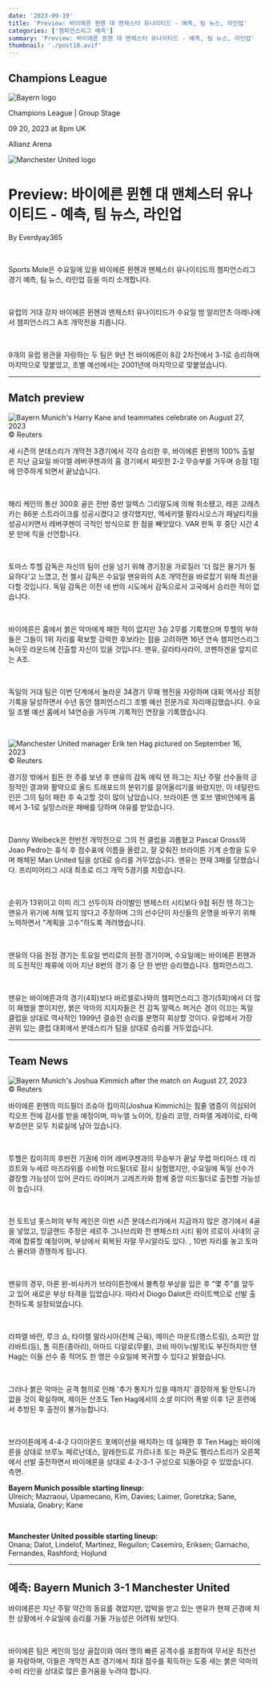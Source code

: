 ```yaml
---
date: '2023-09-19'
title: 'Preview: 바이에른 뮌헨 대 맨체스터 유나이티드 - 예측, 팀 뉴스, 라인업'
categories: ['챔피언스리그 예측']
summary: 'Preview: 바이에른 뮌헨 대 맨체스터 유나이티드 - 예측, 팀 뉴스, 라인업'
thumbnail: './post10.avif'
---
```


## Champions League

![Bayern logo](https://sm.imgix.net/19/06/baylog.png?w=60&h=60&auto=compress,format&fit=clip 'Bayern logo')

Champions League | Group Stage

09 20, 2023 at 8pm UK

Allianz Arena

![Manchester United logo](https://sm.imgix.net/19/06/manlog.png?w=60&h=60&auto=compress,format&fit=clip 'Manchester United logo')

# Preview: 바이에른 뮌헨 대 맨체스터 유나이티드 - 예측, 팀 뉴스, 라인업

By Everdyay365

<br />

Sports Mole은 수요일에 있을 바이에른 뮌헨과 맨체스터 유나이티드의 챔피언스리그 경기 예측, 팀 뉴스, 라인업 등을 미리 소개합니다.

<br />

유럽의 거대 강자 바이에른 뮌헨과 맨체스터 유나이티드가 수요일 밤 알리안츠 아레나에서 챔피언스리그 A조 개막전을 치릅니다.

<br />

9개의 유럽 왕관을 자랑하는 두 팀은 9년 전 바이에른이 8강 2차전에서 3-1로 승리하며 마지막으로 맞붙었고, 조별 예선에서는 2001년에 마지막으로 맞붙었습니다.

---

## Match preview

![Bayern Munich's Harry Kane and teammates celebrate on August 27, 2023](https://sm.imgix.net/23/35/bayern-munich.jpg?w=640&h=480&auto=compress,format&fit=clip "Bayern Munich's Harry Kane and teammates celebrate on August 27, 2023")<br />© Reuters

새 시즌의 분데스리가 개막전 3경기에서 각각 승리한 후, 바이에른 뮌헨의 100% 출발은 지난 금요일 바이엘 레버쿠젠과의 홈 경기에서 짜릿한 2-2 무승부를 거두며 승점 1점에 안주하게 되면서 끝났습니다.

<br />

해리 케인의 통산 300호 골은 전반 중반 알렉스 그리말도에 의해 취소됐고, 레온 고레츠카는 86분 스트라이크를 성공시켰다고 생각했지만, 엑세키엘 팔라시오스가 페널티킥을 성공시키면서 레버쿠젠이 극적인 방식으로 한 점을 빼앗았다. VAR 판독 후 중단 시간 4분 만에 킥을 선언합니다.

<br />

토마스 투헬 감독은 자신의 팀이 선을 넘기 위해 경기장을 가로질러 '더 많은 물기가 필요하다'고 느꼈고, 전 첼시 감독은 수요일 맨유와의 A조 개막전을 바로잡기 위해 최선을 다할 것입니다. 독일 감독은 이전 네 번의 시도에서 감독으로서 고국에서 승리한 적이 없습니다.

<br />

바이에른은 홈에서 붉은 악마에게 패한 적이 없지만 3승 2무를 기록했으며 투헬의 부하들은 그들이 1위 자리를 확보할 강력한 후보라는 점을 고려하면 16년 연속 챔피언스리그 녹아웃 라운드에 진출할 자신이 있을 것입니다. 맨유, 갈라타사라이, 코펜하겐을 앞지르는 A조.

<br />

독일의 거대 팀은 이번 단계에서 놀라운 34경기 무패 행진을 자랑하며 대회 역사상 최장 기록을 달성하면서 수년 동안 챔피언스리그 조별 예선 전문가로 자리매김했습니다. 수요일 조별 예선 홈에서 14연승을 거두며 기록적인 연장을 기록했습니다.

<br />

![Manchester United manager Erik ten Hag pictured on September 16, 2023](https://sm.imgix.net/23/38/erik-ten-hag.jpg?w=640&h=480&auto=compress,format&fit=clip 'Manchester United manager Erik ten Hag pictured on September 16, 2023')<br />© Reuters

경기장 밖에서 힘든 한 주를 보낸 후 맨유의 감독 에릭 텐 하그는 지난 주말 선수들의 긍정적인 결과와 활약으로 올드 트래포드의 분위기를 끌어올리기를 바랐지만, 이 네덜란드인은 그의 팀이 패한 후 숙고할 것이 많이 남았습니다. 브라이튼 앤 호브 앨비언에게 홈에서 3-1로 실망스러운 패배를 당하며 야유를 받았습니다.

<br />

Danny Welbeck은 전반전 개막전으로 그의 전 클럽을 괴롭혔고 Pascal Gross와 Joao Pedro는 휴식 후 점수표에 이름을 올렸고, 잘 갖춰진 브라이튼 기계 순항을 도우며 해체된 Man United 팀을 상대로 승리를 거두었습니다. 맨유는 현재 3패를 당했습니다. 프리미어리그 시대 최초로 리그 개막 5경기를 치렀습니다.

<br />

순위가 13위이고 이미 리그 선두이자 라이벌인 맨체스터 시티보다 9점 뒤진 텐 하그는 맨유가 위기에 처해 있지 않다고 주장하며 그의 선수단이 자신들의 운명을 바꾸기 위해 노력하면서 "계획을 고수"하도록 격려했습니다.

<br />

맨유의 다음 원정 경기는 토요일 번리로의 원정 경기이며, 수요일에는 바이에른 뮌헨과의 도전적인 체류에 이어 지난 8번의 경기 중 단 한 번만 승리했습니다. 챔피언스리그.

<br />

맨유는 바이에른과의 경기(4회)보다 바르셀로나와의 챔피언스리그 경기(5회)에서 더 많이 패했을 뿐이지만, 붉은 악마의 지지자들은 전 감독 알렉스 퍼거슨 경이 이끄는 독일 클럽을 상대로 역사적인 1999년 결승전 승리를 분명히 회상할 것이다. 유럽에서 가장 권위 있는 클럽 대회에서 분데스리가 팀을 상대로 승리를 거두었습니다.

---

## Team News

![Bayern Munich's Joshua Kimmich after the match on August 27, 2023](https://sm.imgix.net/23/37/joshua-kimmich.jpg?w=640&h=480&auto=compress,format&fit=clip "Bayern Munich's Joshua Kimmich after the match on August 27, 2023")<br />© Reuters

바이에른 뮌헨의 미드필더 조슈아 킴미히(Joshua Kimmich)는 힘줄 염증이 의심되어 킥오프 전에 검사를 받을 예정이며, 마누엘 노이어, 킹슬리 코망, 라파엘 게레이로, 타렉 부흐만은 모두 치료실에 남아 있습니다.

<br />

투헬은 킴미히의 후반전 기권에 이어 레버쿠젠과의 무승부가 끝날 무렵 마티아스 데 리흐트와 누세르 마즈라위를 수비형 미드필더로 잠시 실험했지만, 수요일에 독일 선수가 결장할 가능성이 있어 콘라드 라이머가 고레츠카와 함께 중앙 미드필더로 출전할 가능성이 높습니다.

<br />

전 토트넘 홋스퍼의 부적 케인은 이번 시즌 분데스리가에서 지금까지 많은 경기에서 4골을 넣었고, 잉글랜드 주장은 세르주 그나브리와 전 맨체스터 시티 윙어 르로이 사네의 공격에 합류할 예정이며, 부상에서 회복된 자말 무시알라도 있다. , 10번 자리를 놓고 토마스 뮬러와 경쟁하게 됩니다.

<br />

맨유의 경우, 아론 완-비사카가 브라이튼전에서 불특정 부상을 입은 후 "몇 주"를 앞두고 있어 새로운 부상 타격을 입었습니다. 따라서 Diogo Dalot은 라이트백으로 선발 출전하도록 설정되었습니다.

<br />

라파엘 바란, 루크 쇼, 타이렐 말라시아(전체 근육), 메이슨 마운트(햄스트링), 소피안 암라바트(등), 톰 히튼(종아리), 아마드 디알로(무릎), 코비 마이누(발목)도 부진하지만 텐 Hag는 이들 선수 중 적어도 한 명은 수요일에 복귀할 수 있다고 밝혔습니다.

<br />

그러나 붉은 악마는 공격 혐의로 인해 '추가 통지가 있을 때까지' 결장하게 될 안토니가 없을 것이 확실하며, 제이든 산초도 Ten Hag에서의 소셜 미디어 폭발 이후 1군 훈련에서 추방된 후 출전이 불가능합니다.

<br />

브라이튼에게 4-4-2 다이아몬드 포메이션을 배치하는 데 실패한 후 Ten Hag는 바이에른을 상대로 브루노 페르난데스, 알레한드로 가르나초 또는 파쿤도 펠리스트리가 오른쪽에서 선발 출전하면서 바이에른을 상대로 4-2-3-1 구성으로 되돌아갈 수 있었습니다. 측면.

**Bayern Munich possible starting lineup:**  
Ulreich; Mazraoui, Upamecano, Kim, Davies; Laimer, Goretzka; Sane, Musiala, Gnabry; Kane

<br />

**Manchester United possible starting lineup:**  
Onana; Dalot, Lindelof, Martinez, Reguilon; Casemiro, Eriksen; Garnacho, Fernandes, Rashford; Hojlund

---

## 예측: Bayern Munich 3-1 Manchester United

바이에른은 지난 주말 약간의 동요를 겪었지만, 압박을 받고 있는 맨유가 현재 곤경에 처한 상황에서 수요일에 승리를 거둘 가능성은 어려워 보인다.

<br />

바이에른 팀은 케인의 임상 골잡이와 여러 명의 빠른 공격수를 포함하여 무서운 최전선을 자랑하며, 이들은 개막전 A조 경기에서 최대 점수를 획득하는 도중 새는 붉은 악마의 수비 라인을 상대로 많은 즐거움을 누려야 합니다.

<br />
